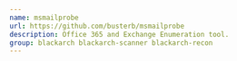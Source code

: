 ```yaml
---
name: msmailprobe
url: https://github.com/busterb/msmailprobe
description: Office 365 and Exchange Enumeration tool.
group: blackarch blackarch-scanner blackarch-recon
---
```

